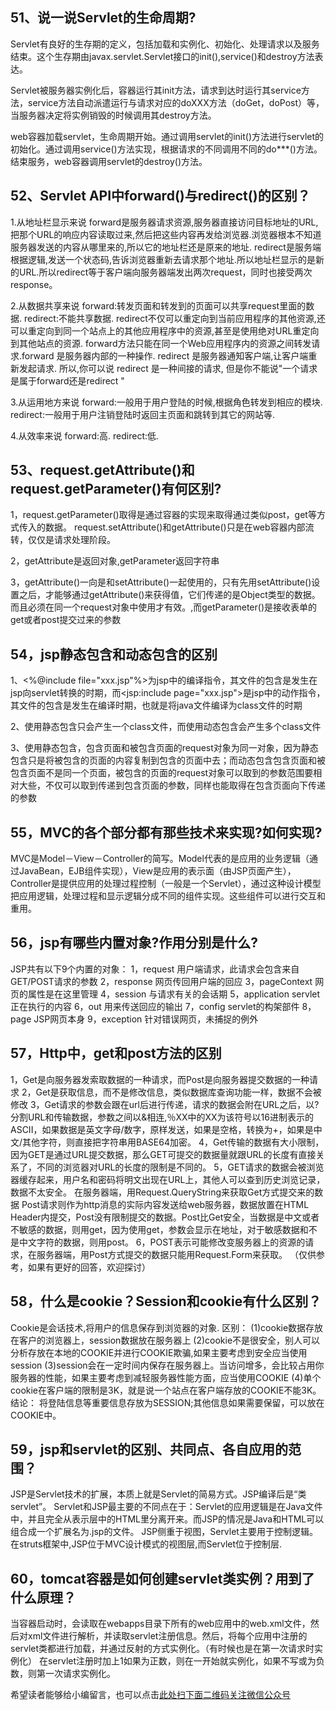 ## 51、说一说Servlet的生命周期?
Servlet有良好的生存期的定义，包括加载和实例化、初始化、处理请求以及服务结束。这个生存期由javax.servlet.Servlet接口的init(),service()和destroy方法表达。

Servlet被服务器实例化后，容器运行其init方法，请求到达时运行其service方法，service方法自动派遣运行与请求对应的doXXX方法（doGet，doPost）等，当服务器决定将实例销毁的时候调用其destroy方法。

web容器加载servlet，生命周期开始。通过调用servlet的init()方法进行servlet的初始化。通过调用service()方法实现，根据请求的不同调用不同的do***()方法。结束服务，web容器调用servlet的destroy()方法。

## 52、Servlet API中forward()与redirect()的区别？
1.从地址栏显示来说
forward是服务器请求资源,服务器直接访问目标地址的URL,把那个URL的响应内容读取过来,然后把这些内容再发给浏览器.浏览器根本不知道服务器发送的内容从哪里来的,所以它的地址栏还是原来的地址.
redirect是服务端根据逻辑,发送一个状态码,告诉浏览器重新去请求那个地址.所以地址栏显示的是新的URL.所以redirect等于客户端向服务器端发出两次request，同时也接受两次response。

2.从数据共享来说
forward:转发页面和转发到的页面可以共享request里面的数据.
redirect:不能共享数据.
redirect不仅可以重定向到当前应用程序的其他资源,还可以重定向到同一个站点上的其他应用程序中的资源,甚至是使用绝对URL重定向到其他站点的资源.
forward方法只能在同一个Web应用程序内的资源之间转发请求.forward 是服务器内部的一种操作.
redirect 是服务器通知客户端,让客户端重新发起请求.
   所以,你可以说 redirect 是一种间接的请求, 但是你不能说"一个请求是属于forward还是redirect "
   
3.从运用地方来说
forward:一般用于用户登陆的时候,根据角色转发到相应的模块.
redirect:一般用于用户注销登陆时返回主页面和跳转到其它的网站等.

4.从效率来说
forward:高.
redirect:低.

## 53、request.getAttribute()和 request.getParameter()有何区别?
1，request.getParameter()取得是通过容器的实现来取得通过类似post，get等方式传入的数据。
request.setAttribute()和getAttribute()只是在web容器内部流转，仅仅是请求处理阶段。

2，getAttribute是返回对象,getParameter返回字符串

3，getAttribute()一向是和setAttribute()一起使用的，只有先用setAttribute()设置之后，才能够通过getAttribute()来获得值，它们传递的是Object类型的数据。而且必须在同一个request对象中使用才有效。,而getParameter()是接收表单的get或者post提交过来的参数

## 54，jsp静态包含和动态包含的区别
1、<%@include file="xxx.jsp"%>为jsp中的编译指令，其文件的包含是发生在jsp向servlet转换的时期，而<jsp:include page="xxx.jsp">是jsp中的动作指令，其文件的包含是发生在编译时期，也就是将java文件编译为class文件的时期 

2、使用静态包含只会产生一个class文件，而使用动态包含会产生多个class文件 

3、使用静态包含，包含页面和被包含页面的request对象为同一对象，因为静态包含只是将被包含的页面的内容复制到包含的页面中去；而动态包含包含页面和被包含页面不是同一个页面，被包含的页面的request对象可以取到的参数范围要相对大些，不仅可以取到传递到包含页面的参数，同样也能取得在包含页面向下传递的参数 

## 55，MVC的各个部分都有那些技术来实现?如何实现?
MVC是Model－View－Controller的简写。Model代表的是应用的业务逻辑（通过JavaBean，EJB组件实现），View是应用的表示面（由JSP页面产生），Controller是提供应用的处理过程控制（一般是一个Servlet），通过这种设计模型把应用逻辑，处理过程和显示逻辑分成不同的组件实现。这些组件可以进行交互和重用。

## 56，jsp有哪些内置对象?作用分别是什么?
JSP共有以下9个内置的对象：
1，request 用户端请求，此请求会包含来自GET/POST请求的参数
2，response 网页传回用户端的回应
3，pageContext 网页的属性是在这里管理
4，session 与请求有关的会话期
5，application servlet 正在执行的内容
6，out 用来传送回应的输出
7，config  servlet的构架部件
8，page JSP网页本身
9，exception 针对错误网页，未捕捉的例外

## 57，Http中，get和post方法的区别
1，Get是向服务器发索取数据的一种请求，而Post是向服务器提交数据的一种请求
2，Get是获取信息，而不是修改信息，类似数据库查询功能一样，数据不会被修改
3，Get请求的参数会跟在url后进行传递，请求的数据会附在URL之后，以?分割URL和传输数据，参数之间以&相连,％XX中的XX为该符号以16进制表示的ASCII，如果数据是英文字母/数字，原样发送，如果是空格，转换为+，如果是中文/其他字符，则直接把字符串用BASE64加密。
4，Get传输的数据有大小限制，因为GET是通过URL提交数据，那么GET可提交的数据量就跟URL的长度有直接关系了，不同的浏览器对URL的长度的限制是不同的。
5，GET请求的数据会被浏览器缓存起来，用户名和密码将明文出现在URL上，其他人可以查到历史浏览记录，数据不太安全。
在服务器端，用Request.QueryString来获取Get方式提交来的数据
Post请求则作为http消息的实际内容发送给web服务器，数据放置在HTML Header内提交，Post没有限制提交的数据。Post比Get安全，当数据是中文或者不敏感的数据，则用get，因为使用get，参数会显示在地址，对于敏感数据和不是中文字符的数据，则用post。
6，POST表示可能修改变服务器上的资源的请求，在服务器端，用Post方式提交的数据只能用Request.Form来获取。
（仅供参考，如果有更好的回答，欢迎探讨）

## 58，什么是cookie？Session和cookie有什么区别？
Cookie是会话技术,将用户的信息保存到浏览器的对象.
区别：
(1)cookie数据存放在客户的浏览器上，session数据放在服务器上
(2)cookie不是很安全，别人可以分析存放在本地的COOKIE并进行COOKIE欺骗,如果主要考虑到安全应当使用session
(3)session会在一定时间内保存在服务器上。当访问增多，会比较占用你服务器的性能，如果主要考虑到减轻服务器性能方面，应当使用COOKIE
(4)单个cookie在客户端的限制是3K，就是说一个站点在客户端存放的COOKIE不能3K。
结论：
将登陆信息等重要信息存放为SESSION;其他信息如果需要保留，可以放在COOKIE中。

## 59，jsp和servlet的区别、共同点、各自应用的范围？
JSP是Servlet技术的扩展，本质上就是Servlet的简易方式。JSP编译后是“类servlet”。
Servlet和JSP最主要的不同点在于：Servlet的应用逻辑是在Java文件中，并且完全从表示层中的HTML里分离开来。而JSP的情况是Java和HTML可以组合成一个扩展名为.jsp的文件。
JSP侧重于视图，Servlet主要用于控制逻辑。在struts框架中,JSP位于MVC设计模式的视图层,而Servlet位于控制层.

## 60，tomcat容器是如何创建servlet类实例？用到了什么原理？
当容器启动时，会读取在webapps目录下所有的web应用中的web.xml文件，然后对xml文件进行解析，并读取servlet注册信息。然后，将每个应用中注册的servlet类都进行加载，并通过反射的方式实例化。（有时候也是在第一次请求时实例化）
在servlet注册时加上<load-on-startup>1</load-on-startup>如果为正数，则在一开始就实例化，如果不写或为负数，则第一次请求实例化。

希望读者能够给小编留言，也可以点击[此处扫下面二维码关注微信公众号](https://www.ycbbs.vip/?p=28 "此处扫下面二维码关注微信公众号")